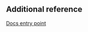 ## Additional reference

[Docs entry point](https://docs.vmware.com/en/VMware-Tanzu-Application-Platform/1.7/tap/overview.html)
